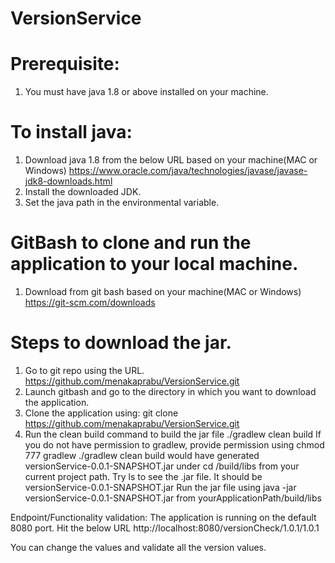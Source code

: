 # VersionService
# Prerequisite:
1. You must have java 1.8 or above installed on your machine.
# To install java:
1. Download java 1.8 from the below URL based on your machine(MAC or Windows) https://www.oracle.com/java/technologies/javase/javase-jdk8-downloads.html
2. Install the downloaded JDK.
3. Set the java path in the environmental variable.

# GitBash to clone and run the application to your local machine.
1. Download from git bash based on your machine(MAC or Windows) https://git-scm.com/downloads

# Steps to download the jar.

1. Go to git repo using the URL. https://github.com/menakaprabu/VersionService.git
2. Launch gitbash and go to the directory in which you want to download the application.
3. Clone the application using: git clone https://github.com/menakaprabu/VersionService.git
4. Run the clean build command to build the jar file ./gradlew clean build
If you do not have permission to gradlew, provide permission using chmod 777 gradlew
./gradlew clean build would have generated versionService-0.0.1-SNAPSHOT.jar under cd /build/libs from your current project path.
Try ls to see the .jar file. It should be versionService-0.0.1-SNAPSHOT.jar
Run the jar file using java -jar versionService-0.0.1-SNAPSHOT.jar from yourApplicationPath/build/libs

Endpoint/Functionality validation:
The application is running on the default 8080 port.
Hit the below URL
http://localhost:8080/versionCheck/1.0.1/1.0.1

You can change the values and validate all the version values.
